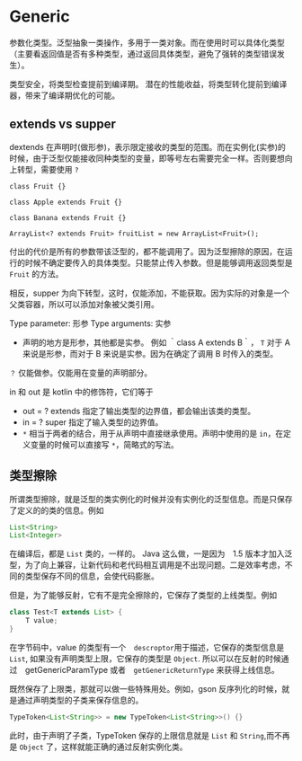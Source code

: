 # Generic

参数化类型。泛型抽象一类操作，多用于一类对象。而在使用时可以具体化类型（主要看返回值是否有多种类型，通过返回具体类型，避免了强转的类型错误发生）。

类型安全，将类型检查提前到编译期。
潜在的性能收益，将类型转化提前到编译器，带来了编译期优化的可能。

## extends vs supper


dextends 在声明时(做形参)，表示限定接收的类型的范围。而在实例化(实参)的时候，由于泛型仅能接收同种类型的变量，即等号左右需要完全一样。否则要想向上转型，需要使用 `?`

```
class Fruit {}

class Apple extends Fruit {}

class Banana extends Fruit {}

ArrayList<? extends Fruit> fruitList = new ArrayList<Fruit>();
```

付出的代价是所有的参数带该泛型的，都不能调用了。因为泛型擦除的原因，在运行的时候不确定要传入的具体类型。只能禁止传入参数。但是能够调用返回类型是 `Fruit` 的方法。


相反，supper 为向下转型，这时，仅能添加，不能获取。因为实际的对象是一个父类容器，所以可以添加对象被父类引用。


Type parameter: 形参
Type arguments: 实参

- 声明的地方是形参，其他都是实参。 例如 ｀class A<T> extends B<T>｀， `T` 对于 A 来说是形参，而对于 B 来说是实参。因为在确定了调用 B 时传入的类型。 

`？`  仅能做参。仅能用在变量的声明部分。

in 和 out 是 kotlin 中的修饰符，它们等于

- out = ? extends 指定了输出类型的边界值，都会输出该类的类型。
- in = ? super 指定了输入类型的边界值。
- `*` 相当于两者的结合，用于从声明中直接继承使用。声明中使用的是 `in`，在定义变量的时候可以直接写 `*`，简略式的写法。


## 类型擦除

所谓类型擦除，就是泛型的类实例化的时候并没有实例化的泛型信息。而是只保存了定义的的类的信息。例如

```Java
List<String> 
List<Integer>
```
在编译后，都是 `List` 类的，一样的。
Java 这么做，一是因为　1.5 版本才加入泛型，为了向上兼容，让新代码和老代码相互调用是不出现问题。二是效率考虑，不同的类型保存不同的信息，会使代码膨胀。

但是，为了能够反射，它有不是完全擦除的，它保存了类型的上线类型。例如

```Java
class Test<T extends List> {
    T value;
}
```

在字节码中，value 的类型有一个　`descroptor`用于描述，它保存的类型信息是　`List`, 如果没有声明类型上限，它保存的类型是 `Object`. 所以可以在反射的时候通过　getGenericParamType 或者　`getGenericReturnType` 来获得上线信息。

既然保存了上限类，那就可以做一些特殊用处。例如，gson 反序列化的时候，就是通过声明类型的子类来保存信息的。

```Java
TypeToken<List<String>> = new TypeToken<List<String>>() {}
```

此时，由于声明了子类，TypeToken 保存的上限信息就是 `List` 和 `String`,而不再是 `Object` 了，这样就能正确的通过反射实例化类。







